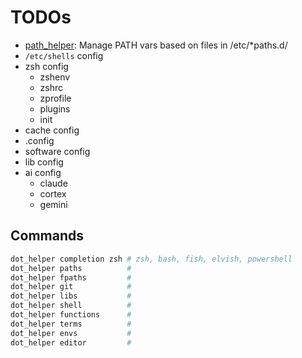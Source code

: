# TODOs

- [path_helper](path_master): Manage PATH vars based on files in /etc/*paths.d/
- `/etc/shells` config
- zsh config
  - zshenv
  - zshrc
  - zprofile
  - plugins
  - init
- cache config
- .config
- software config
- lib config
- ai config
  - claude
  - cortex
  - gemini


## Commands
```bash
dot_helper completion zsh # zsh, bash, fish, elvish, powershell
dot_helper paths          #
dot_helper fpaths         #
dot_helper git            #
dot_helper libs           #
dot_helper shell          #
dot_helper functions      #
dot_helper terms          #
dot_helper envs           #
dot_helper editor         #
```
